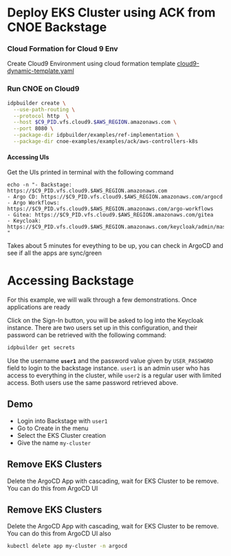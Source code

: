 # Deploy EKS Cluster using ACK from CNOE Backstage

### Cloud Formation for Cloud 9 Env
Create Cloud9 Environment using cloud formation template [cloud9-dynamic-template.yaml](../../hack/cfn/cloud9-dynamic-template.yaml)


### Run CNOE on Cloud9
```sh
idpbuilder create \
  --use-path-routing \
  --protocol http  \
  --host $C9_PID.vfs.cloud9.$AWS_REGION.amazonaws.com \
  --port 8080 \
  --package-dir idpbuilder/examples/ref-implementation \
  --package-dir cnoe-examples/examples/ack/aws-controllers-k8s
```

#### Accessing UIs
Get the UIs printed in terminal with the following command
```shell
echo -n "- Backstage: https://$C9_PID.vfs.cloud9.$AWS_REGION.amazonaws.com
- Argo CD: https://$C9_PID.vfs.cloud9.$AWS_REGION.amazonaws.com/argocd
- Argo Workflows: https://$C9_PID.vfs.cloud9.$AWS_REGION.amazonaws.com/argo-workflows
- Gitea: https://$C9_PID.vfs.cloud9.$AWS_REGION.amazonaws.com/gitea
- Keycloak: https://$C9_PID.vfs.cloud9.$AWS_REGION.amazonaws.com/keycloak/admin/master/console
"
```

Takes about 5 minutes for eveything to be up, you can check in ArgoCD and see if all the apps are sync/green

# Accessing Backstage

For this example, we will walk through a few demonstrations. Once applications are ready

Click on the Sign-In button, you will be asked to log into the Keycloak instance. There are two users set up in this
configuration, and their password can be retrieved with the following command:

```bash
idpbuilder get secrets
```

Use the username **`user1`** and the password value given by `USER_PASSWORD` field to login to the backstage instance.
`user1` is an admin user who has access to everything in the cluster, while `user2` is a regular user with limited access.
Both users use the same password retrieved above.


## Demo
- Login into Backstage with `user1`
- Go to Create in the menu
- Select the EKS Cluster creation
- Give the name `my-cluster`


## Remove EKS Clusters

Delete the ArgoCD App with cascading, wait for EKS Cluster to be remove. You can do this from ArgoCD UI

## Remove EKS Clusters

Delete the ArgoCD App with cascading, wait for EKS Cluster to be remove. You can do this from ArgoCD UI also
```sh
kubectl delete app my-cluster -n argocd
```
